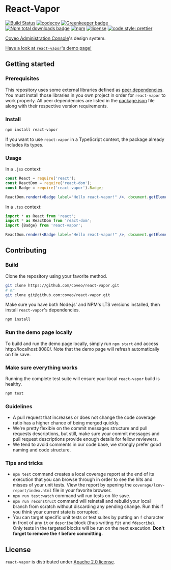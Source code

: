 # React-Vapor

[![Build Status](https://img.shields.io/travis/coveo/react-vapor/master.svg?style=flat-square)](https://travis-ci.org/coveo/react-vapor)
[![codecov](https://img.shields.io/codecov/c/github/coveo/react-vapor/master.svg?style=flat-square)](https://codecov.io/gh/coveo/react-vapor)
[![Greenkeeper badge](https://badges.greenkeeper.io/coveo/react-vapor.svg?style=flat-square)](https://greenkeeper.io/)
[![Npm total downloads badge](https://img.shields.io/npm/dt/react-vapor.svg?style=flat-square)](https://www.npmjs.com/package/react-vapor)
[![npm](https://img.shields.io/npm/v/react-vapor.svg?maxAge=2592000&style=flat-square)](https://www.npmjs.com/package/react-vapor)
[![license](https://img.shields.io/hexpm/l/plug.svg?style=flat-square)](LICENSE)
[![code style: prettier](https://img.shields.io/badge/code_style-prettier-ff69b4.svg?style=flat-square)](https://github.com/prettier/prettier)

[Coveo Administration Console](https://platform.cloud.coveo.com/admin/)'s design system.

[Have a look at `react-vapor`'s demo page!](https://static.cloud.coveo.com/react-vapor/index.html)

## Getting started

### Prerequisites

This repository uses some external libraries defined as [peer dependencies](https://devdocs.io/npm/files/package.json#peerdependencies). You must install those libraries in you own project in order for `react-vapor` to work properly. All peer dependencies are listed in the [package.json](https://github.com/coveo/react-vapor/blob/master/package.json) file along with their respective version requirements.

### Install

```bash
npm install react-vapor
```

If you want to use `react-vapor` in a TypeScript context, the package already includes its types.

### Usage

In a `.jsx` context:

```jsx
const React = require('react');
const ReactDom = require('react-dom');
const Badge = require('react-vapor').Badge;

ReactDom.render(<Badge label="Hello react-vapor!" />, document.getElementById('SomewhereInYourApp'));
```

In a `.tsx` context:

```jsx
import * as React from 'react';
import * as ReactDom from 'react-dom';
import {Badge} from 'react-vapor';

ReactDom.render(<Badge label="Hello react-vapor!" />, document.getElementById('SomewhereInYourApp'));
```

## Contributing

### Build

Clone the repository using your favorite method.

```bash
git clone https://github.com/coveo/react-vapor.git
# or
git clone git@github.com:coveo/react-vapor.git
```

Make sure you have both Node.js' and NPM's LTS versions installed, then install `react-vapor`'s dependencies.

```bash
npm install
```

### Run the demo page locally

To build and run the demo page locally, simply run `npm start` and access http://localhost:8080/. Note that the demo page will refresh automatically on file save.

### Make sure everything works

Running the complete test suite will ensure your local `react-vapor` build is healthy.

```bash
npm test
```

### Guidelines

-   A pull request that increases or does not change the code coverage ratio has a higher chance of being merged quickly.
-   We're pretty flexible on the commit messages structure and pull requests descriptions, but still, make sure your commit messages and pull request descriptions provide enough details for fellow reviewers.
-   We tend to avoid comments in our code base, we strongly prefer good naming and code structure.

### Tips and tricks

-   `npm test` command creates a local coverage report at the end of its execution that you can browse through in order to see the hits and misses of your unit tests. View the report by opening the `coverage/lcov-report/index.html` file in your favorite browser.
-   `npm run test:watch` command will run tests on file save.
-   `npm run reconstruct` command will reinstall and rebuild your local branch from scratch without discarding any pending change. Run this if you think your current state is corrupted.
-   You can target specific unit tests or test suites by putting an `f` character in front of any `it` or `describe` block (thus writing `fit` and `fdescribe`). Only tests in the targeted blocks will be run on the next execution. **Don't forget to remove the `f` before committing.**

## License

`react-vapor` is distributed under [Apache 2.0 license](../../LICENSE).

